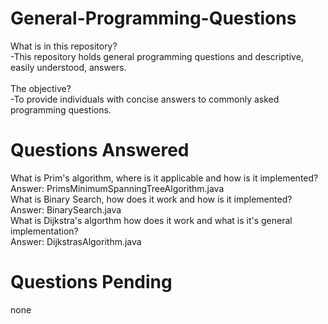# General-Programming-Questions
What is in this repository? <br/>
  -This repository holds general programming questions and descriptive, easily understood, answers.<br/> 
  <br/>
The objective?  <br/>
  -To provide individuals with concise answers to commonly asked programming questions. <br/>
# Questions Answered
  What is Prim's algorithm, where is it applicable and how is it implemented? <br/>
  Answer: PrimsMinimumSpanningTreeAlgorithm.java <br/>
  What is Binary Search, how does it work and how is it implemented? <br/>
  Answer: BinarySearch.java <br/>
  What is Dijkstra's algorthm how does it work and what is it's general implementation? <br/>
  Answer: DijkstrasAlgorithm.java
  
# Questions Pending
  none
